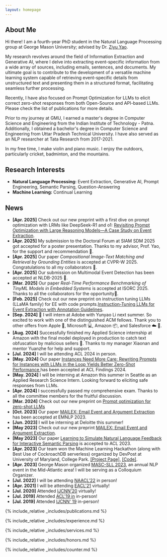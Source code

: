 ```yaml
---
layout: homepage
---
```


## About Me

Hi there!
I am a fourth-year PhD student in the Natural Language Processing group at George Mason University; advised by Dr. [Ziyu Yao](https://ziyuyao.org/). 

My research revolves around the field of Information Extraction and Generative AI, where I delve into extracting event-specific information from a wide array of sources, including emails, sentences, and documents. My ultimate goal is to contribute to the development of a versatile machine learning system capable of retrieving event-specific details from unstructured text and presenting them in a structured format, facilitating seamless further processing.

Recently, I have also focused on Prompt Optimization for LLMs to elicit correct zero-shot responses from both Open-Source and API-based LLMs. Please check the list of publications for more details.

Prior to my journey at GMU, I earned a master's degree in Computer Science and Engineering from the Indian Institute of Technology - Patna. Additionally, I obtained a bachelor's degree in Computer Science and Engineering from Uttar Pradesh Technical University. I have also served as an NLP researcher at Tata Research from 2017-2021.

In my free time, I make violin and piano music. I enjoy the outdoors, particularly cricket, badminton, and the mountains.

## Research Interests

- **Natural Language Processing:** Event Extraction, Generative AI, Prompt Engineering, Semantic Parsing, Question-Answering
- **Machine Learning:** Continual Learning

## News
- **[Apr. 2025]** Check out our new preprint with a first dive on prompt optimization with LRMs like DeepSeek-R1 and o1: [Revisiting Prompt Optimization with Large Reasoning
Models—A Case Study on Event Extraction](https://arxiv.org/pdf/2504.07357).
- **[Apr. 2025]** My submission to the Doctoral Forum at SIAM SDM 2025 got accepted for a poster presentation. Thanks to my advisor, Prof. Yao, for the support and recommendation 🙏. 
- **[Apr. 2025]** Our paper *Compositional Image-Text Matching and Retrieval by Grounding Entities* is accepted at CVPR-W 2025. Congratulations to all my collaborators 🎉.
- **[Apr. 2025]** Our submission on Multimodal Event Detection has been accepted at NLDB-2025 🎉.
- **[Mar. 2025]** Our paper *Real-Time Performance Benchmarking of TinyML Models in Embedded Systems* is accepted at ISORC 2025. Thanks to all the collaborators for the opportunity🎉.
- **[Feb. 2025]** Check out our new preprint on instruction tuning LLMs (LLaMA family) for EE with code prompts.[Instruction-Tuning LLMs for Event Extraction with Annotation Guidelines](https://arxiv.org/abs/2502.16377).
- **[Sep. 2024]** 🎉 I will intern at Adobe with Yunyao Li next summer. So excited to work with one of the distinguished ACM fellows. Thank you to other offers from Apple 🍎, Microsoft 💻, Amazon 📦, and Salesforce ☁️ 🙏.
- **[Aug. 2024]** Successfully finished my Applied Science internship at Amazon with the final model deployed in production to catch text obfuscation by malicious sellers 🎉. Thanks to my manager Xiaonan and mentor Yuanzhe for help and support.
- **[Jul. 2024]** I will be attending ACL 2024 in person.
- **[May. 2024]** Our paper [Instances Need More Care: Rewriting Prompts for Instances with LLMs in the Loop Yields Better Zero-Shot Performance
](https://arxiv.org/abs/2310.02107) has been accepted at ACL Findings 2024.
- **[May. 2024]** I will be interning at Amazon this summer in Seattle as an Applied Research Science Intern. Looking forward to eliciting safe responses from LLMs.
- **[Apr. 2024]** I successfully passed my comprehensive exam. Thanks to all the committee members for the fruitful discussion.
- **[Mar. 2024]** Check out our new preprint on [Prompt optimization for zero-shot LLMs ](https://arxiv.org/pdf/2310.02107.pdf)
- **[Oct. 2023]** Our paper [MAILEX: Email Event and Argument Extraction](https://arxiv.org/abs/2305.13469) has been accepted at EMNLP 2023.
- **[Jun. 2023]** I will be interning at Deloitte this summer!
- **[May 2023]** Check out our new preprint [MAILEX: Email Event and Argument Extraction](https://arxiv.org/abs/2305.13469).
- **[May 2023]** Our paper [Learning to Simulate Natural Language Feedback for Interactive Semantic Parsing](https://arxiv.org/pdf/2305.08195.pdf)  is accepted to ACL 2023.
- **[Apr. 2023]** Our team won the Machine Learning Hackathon (along with Best Use of CockroachDB serverless)  organized by DevPost at University of Maryland, College Park. [[Project Page]](https://devpost.com/software/bittales), [[Code]](https://github.com/janitbidhan/bittales).
- **[Apr. 2023]** George Mason organized [MASC-SLL 2023](https://www.mascsll.org/), an annual NLP event in the Mid-Atlantic area! I will be serving as a Colloquium Organizer.
- **[Jul. 2022]** I will be attending [NAACL'22](https://2022.naacl.org/) in person!
- **[Apr. 2021]** I will be attending [EACL'21](https://2021.eacl.org/) virtually!
- **[Jul. 2020]** Attended [IJCNN'20](https://ieeexplore.ieee.org/xpl/conhome/9200848/proceeding) virtually!
- **[Jul. 2019]** Attended [ACL'19 in](https://acl2019.org/EN/index.xhtml.html) in-person!
- **[Jul. 2019]** Attended [IJCNN' 19](https://ieeexplore.ieee.org/xpl/conhome/8840768/proceeding) in-person!


{% include_relative _includes/publications.md %}


{% include_relative _includes/experience.md %}


{% include_relative _includes/services.md %}


{% include_relative _includes/honors.md %}


{% include_relative _includes/counter.md %}
